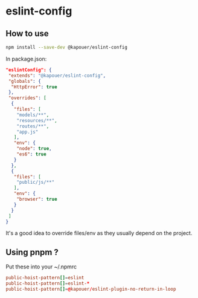 # eslint-config

## How to use

```bash
npm install --save-dev @kapouer/eslint-config
```

In package.json:

```json
"eslintConfig": {
 "extends": "@kapouer/eslint-config",
 "globals": {
  "HttpError": true
 },
 "overrides": [
  {
   "files": [
    "models/**",
    "resources/**",
    "routes/**",
    "app.js"
   ],
   "env": {
    "node": true,
    "es6": true
   }
  },
  {
   "files": [
    "public/js/**"
   ],
   "env": {
    "browser": true
   }
  }
 ]
}
```

It's a good idea to override files/env as they usually depend on the project.

## Using pnpm ?

Put these into your ~/.npmrc

```rc
public-hoist-pattern[]=eslint
public-hoist-pattern[]=eslint-*
public-hoist-pattern[]=@kapouer/eslint-plugin-no-return-in-loop
```
